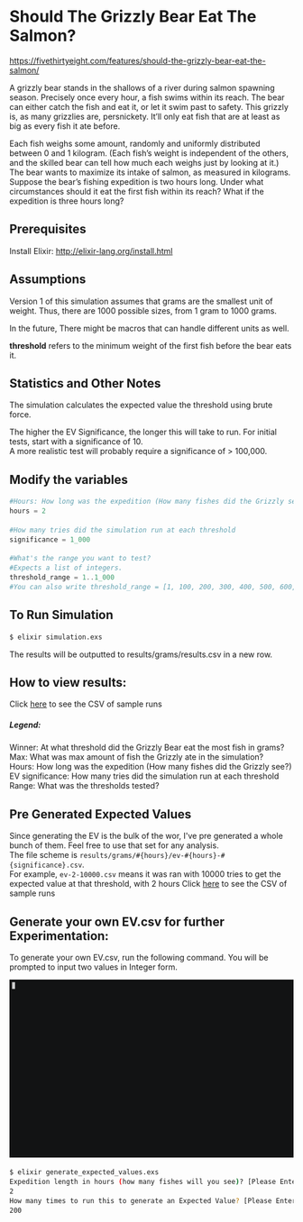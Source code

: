 # Should The Grizzly Bear Eat The Salmon?
https://fivethirtyeight.com/features/should-the-grizzly-bear-eat-the-salmon/

A grizzly bear stands in the shallows of a river during salmon spawning season. Precisely once every hour, a fish swims within its reach. The bear can either catch the fish and eat it, or let it swim past to safety. This grizzly is, as many grizzlies are, persnickety. It’ll only eat fish that are at least as big as every fish it ate before.

Each fish weighs some amount, randomly and uniformly distributed between 0 and 1 kilogram. (Each fish’s weight is independent of the others, and the skilled bear can tell how much each weighs just by looking at it.) The bear wants to maximize its intake of salmon, as measured in kilograms. Suppose the bear’s fishing expedition is two hours long. Under what circumstances should it eat the first fish within its reach? What if the expedition is three hours long?


## Prerequisites
Install Elixir:
http://elixir-lang.org/install.html

## Assumptions
Version 1 of this simulation assumes that grams are the smallest unit of weight. Thus, there are 1000 possible sizes, from 1 gram to 1000 grams.

In the future, There might be macros that can handle different units as well.

__threshold__ refers to the minimum weight of the first fish before the bear eats it.

## Statistics and Other Notes
The simulation calculates the expected value the threshold using brute force.


The higher the EV Significance, the longer this will take to run. For initial tests, start with a significance of 10.  
A more realistic test will probably require a significance of > 100,000.

## Modify the variables

```elixir
#Hours: How long was the expedition (How many fishes did the Grizzly see?)
hours = 2

#How many tries did the simulation run at each threshold
significance = 1_000

#What's the range you want to test?
#Expects a list of integers.
threshold_range = 1..1_000
#You can also write threshold_range = [1, 100, 200, 300, 400, 500, 600, 700, 800, 900, 1000]
```


## To Run Simulation
```bash
$ elixir simulation.exs
```
The results will be outputted to results/grams/results.csv in a new row.


## How to view results:
Click [here](./results/grams/results.csv) to see the CSV of sample runs  

##### Legend:  
Winner: At what threshold did the Grizzly Bear eat the most fish in grams?  
Max: What was max amount of fish the Grizzly ate in the simulation?  
Hours: How long was the expedition (How many fishes did the Grizzly see?)  
EV significance: How many tries did the simulation run at each threshold
Range: What was the thresholds tested?


## Pre Generated Expected Values
Since generating the EV is the bulk of the wor, I've pre generated a whole bunch of them. Feel free to use that set for any analysis.  
The file scheme is `results/grams/#{hours}/ev-#{hours}-#{significance}.csv`.  
For example, `ev-2-10000.csv` means it was ran with 10000 tries to get the expected value at that threshold, with 2 hours
Click [here](./results/grams/2-hours/ev-2-10000.csv) to see the CSV of sample runs  

## Generate your own EV.csv for further Experimentation:
To generate your own EV.csv, run the following command. You will be prompted to input two values in Integer form.

[![demo](./cli.gif)](https://asciinema.org/a/82147?autoplay=1)
```bash
$ elixir generate_expected_values.exs
Expedition length in hours (how many fishes will you see)? [Please Enter Integer]
2
How many times to run this to generate an Expected Value? [Please Enter Integer]
200
```
